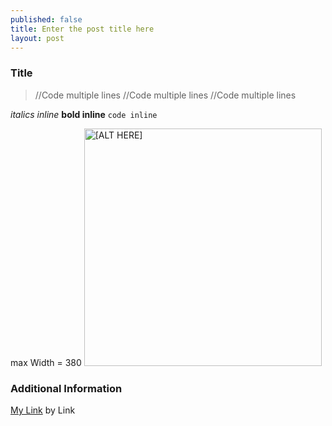```yaml
---
published: false
title: Enter the post title here
layout: post
---
```


### Title

>  //Code multiple lines
>  //Code multiple lines 
>  //Code multiple lines
 
_italics inline_
**bold inline**
`code inline`

max Width = 380 
<img src="https://maikotrindade.com/public/img/[IMAGE_HERE].png" width="380" height="380" alt="[ALT HERE]"/> 


### Additional Information

[My Link] by Link

[My Link]: https://mylink.com